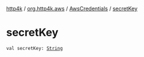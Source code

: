 [http4k](../../index.md) / [org.http4k.aws](../index.md) / [AwsCredentials](index.md) / [secretKey](./secret-key.md)

# secretKey

`val secretKey: `[`String`](https://kotlinlang.org/api/latest/jvm/stdlib/kotlin/-string/index.html)
